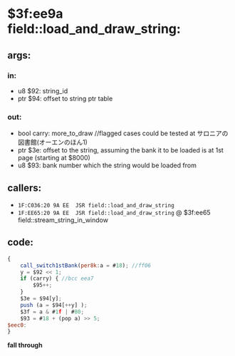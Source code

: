 ﻿
# $3f:ee9a field::load_and_draw_string:


## args:
### in:
+	u8 $92: string_id
+	ptr $94: offset to string ptr table
### out:
+	bool carry: more_to_draw	//flagged cases could be tested at サロニアの図書館(オーエンのほん1)
+	ptr $3e: offset to the string, assuming the bank it to be loaded is at 1st page (starting at $8000)
+	u8 $93: bank number which the string would be loaded from
## callers:
+	`1F:C036:20 9A EE  JSR field::load_and_draw_string`
+	`1F:EE65:20 9A EE  JSR field::load_and_draw_string` @ $3f:ee65 field::stream_string_in_window
## code:
```js
{
	call_switch1stBank(per8k:a = #18); //ff06
	y = $92 << 1;
	if (carry) { //bcc eea7
		$95++;
	}
	$3e = $94[y];
	push (a = $94[++y] );
	$3f = a & #1f | #80;
	$93 = #18 + (pop a) >> 5;
$eec0:
}
```


**fall through**

